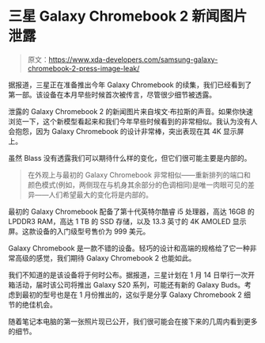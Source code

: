 # 三星 Galaxy Chromebook 2 新闻图片泄露

> 原文：<https://www.xda-developers.com/samsung-galaxy-chromebook-2-press-image-leak/>

据报道，三星正在准备推出今年 Galaxy Chromebook 的续集，我们已经看到了第一部。该设备在本月早些时候首次被传言，尽管很少细节被透露。

泄露的 Galaxy Chromebook 2 的新闻图片来自埃文·布拉斯的声音。如果你快速浏览一下，这个新模型看起来和我们今年早些时候看到的非常相似。我认为没有人会抱怨，因为 Galaxy Chromebook 的设计非常棒，突出表现在其 4K 显示屏上。

虽然 Blass 没有透露我们可以期待什么样的变化，但它们很可能主要是内部的。

> 在外观上与最初的 Galaxy Chromebook 非常相似——重新排列的端口和颜色模式(例如，两侧现在与机身其余部分的色调相同)是唯一肉眼可见的差异——人们希望最大的变化将是内部的。

最初的 Galaxy Chromebook 配备了第十代英特尔酷睿 i5 处理器，高达 16GB 的 LPDDR3 RAM，高达 1 TB 的 SSD 存储，以及 13.3 英寸的 4K AMOLED 显示屏。这款设备的入门级型号售价为 999 美元。

Galaxy Chromebook 是一款不错的设备。轻巧的设计和高端的规格给了它一种非常高级的感觉，我们期待 Galaxy Chromebook 2 也能如此。

我们不知道的是该设备将于何时公布。据报道，三星计划在 1 月 14 日举行一次开箱活动，届时该公司将推出 Galaxy S20 系列，可能还有新的 Galaxy Buds。考虑到最初的型号也是在 1 月份推出的，这似乎是分享 Galaxy Chromebook 2 细节的绝佳机会。

随着笔记本电脑的第一张照片现已公开，我们很可能会在接下来的几周内看到更多的细节。
